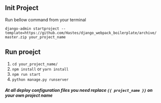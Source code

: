 ## Init Project

Run bellow command from your terminal

`django-admin startproject --template=https://github.com/Hastes/django_webpack_boilerplate/archive/master.zip your_project_name`

## Run proejct

1. `cd your_project_name/`
2. `npm install` or `yarn install`
3. `npm run start`
4. `python manage.py runserver`

##### At all deploy configuration files you need replace `{{ project_name }}` on your own project name
